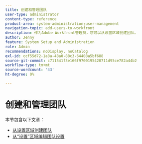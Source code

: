 ```yaml
---
title: 创建和管理团队
user-type: administrator
content-type: reference
product-area: system-administration;user-management
navigation-topic: add-users-to-workfront
description: 作为Adobe Workfront管理员，您可以从设置区域创建团队。
author: Jenny
feature: System Setup and Administration
role: Admin
recommendations: noDisplay, noCatalog
exl-id: ccf55d72-1a8a-48a0-88c3-64408a5bf688
source-git-commit: c711541f3e166f9700195420711d95ce782a44b2
workflow-type: tm+mt
source-wordcount: '43'
ht-degree: 0%

---
```


# 创建和管理团队

本节包含以下文章：

* [从设置区域创建团队](../../../administration-and-setup/add-users/create-and-manage-teams/create-a-team-from-setup.md)
* [从“设置”区域编辑团队设置](../../../administration-and-setup/add-users/create-and-manage-teams/edit-team-settings-from-setup.md)
